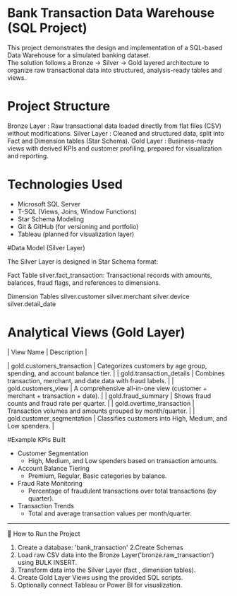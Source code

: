 # Bank Transaction Data Warehouse (SQL Project)

This project demonstrates the design and implementation of a SQL-based Data Warehouse for a simulated banking dataset.  
The solution follows a Bronze → Silver → Gold layered architecture to organize raw transactional data into structured, analysis-ready tables and views.


 # Project Structure

Bronze Layer : Raw transactional data loaded directly from flat files (CSV) without modifications.
Silver Layer : Cleaned and structured data, split into Fact and Dimension tables (Star Schema).
Gold Layer : Business-ready views with derived KPIs and customer profiling, prepared for visualization and reporting.

# Technologies Used

- Microsoft SQL Server  
- T-SQL (Views, Joins, Window Functions)  
- Star Schema Modeling  
- Git & GitHub (for versioning and portfolio)  
- Tableau (planned for visualization layer)  


#Data Model (Silver Layer)

The Silver Layer is designed in Star Schema format:

Fact Table
 silver.fact_transaction: Transactional records with amounts, balances, fraud flags, and references to dimensions.

Dimension Tables
  silver.customer
  silver.merchant
  silver.device
  silver.detail_date

# Analytical Views (Gold Layer)

| View Name | Description |

| gold.customers_transaction | Categorizes customers by age group, spending, and account balance tier. |
| gold.transaction_details | Combines transaction, merchant, and date data with fraud labels. |
| gold.customers_view | A comprehensive all-in-one view (customer + merchant + transaction + date). |
| gold.fraud_summary | Shows fraud counts and fraud rate per quarter. |
| gold.overtime_transaction | Transaction volumes and amounts grouped by month/quarter. |
| gold.customer_segmentation | Classifies customers into High, Medium, and Low spenders. |


#Example KPIs Built

- Customer Segmentation 
  - High, Medium, and Low spenders based on transaction amounts.  
- Account Balance Tiering
  - Premium, Regular, Basic categories by balance.  
- Fraud Rate Monitoring
  - Percentage of fraudulent transactions over total transactions (by quarter).  
- Transaction Trends 
  - Total and average transaction values per month/quarter.  

---

📌 How to Run the Project

1. Create a database: 'bank_transaction'
2.Create Schemas
3. Load raw CSV data into the Bronze Layer('bronze.raw_transaction') using BULK INSERT.
4. Transform data into the Silver Layer (fact , dimension tables).
5. Create Gold Layer Views using the provided SQL scripts.
6. Optionally connect Tableau or Power BI for visualization.
